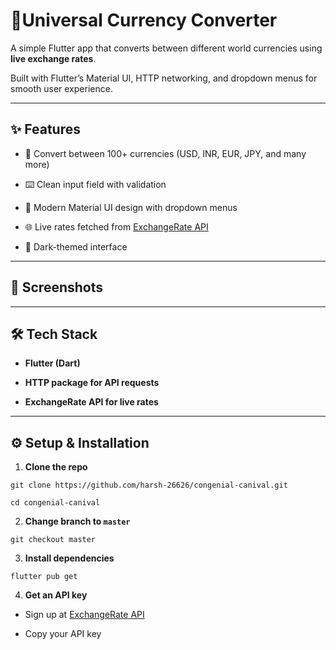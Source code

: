 # 💱Universal Currency Converter

A simple Flutter app that converts between different world currencies using **live exchange rates**.

Built with Flutter’s Material UI, HTTP networking, and dropdown menus for smooth user experience.

---

## ✨ Features

- 🔄 Convert between 100+ currencies (USD, INR, EUR, JPY, and many more)

- ⌨️ Clean input field with validation

- 📱 Modern Material UI design with dropdown menus

- 🌐 Live rates fetched from [ExchangeRate API](https://www.exchangerate-api.com/)

- 🎨 Dark-themed interface

---

## 📸 Screenshots



---

## 🛠️ Tech Stack

- **Flutter (Dart)**

- **HTTP package for API requests**

- **ExchangeRate API for live rates**



---

## ⚙️ Setup & Installation

1. **Clone the repo**
```
git clone https://github.com/harsh-26626/congenial-canival.git

cd congenial-canival
```

2. **Change branch to `master`**
```
git checkout master
```

3. **Install dependencies**

```flutter pub get```

4. **Get an API key**

  - Sign up at [ExchangeRate API](https://www.exchangerate-api.com/)

  - Copy your API key